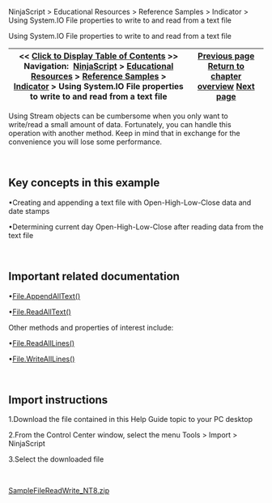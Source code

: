 ﻿


NinjaScript \> Educational Resources \> Reference Samples \> Indicator \> Using System.IO File properties to write to and read from a text file






















Using System.IO File properties to write to and read from a text file







| \<\< [Click to Display Table of Contents](using_system_io_file_propertie.md) \>\> **Navigation:**     [NinjaScript](ninjascript.md) \> [Educational Resources](educational_resources.md) \> [Reference Samples](reference_samples.md) \> [Indicator](indicator2.md) \> Using System.IO File properties to write to and read from a text file | [Previous page](using_streamwriter_to_write_to.md) [Return to chapter overview](indicator2.md) [Next page](using_try-catch_blocks.md) |
| --- | --- |











Using Stream objects can be cumbersome when you only want to write/read a small amount of data. Fortunately, you can handle this operation with another method. Keep in mind that in exchange for the convenience you will lose some performance.


 


## Key concepts in this example


•Creating and appending a text file with Open\-High\-Low\-Close data and date stamps

•Determining current day Open\-High\-Low\-Close after reading data from the text file

 


## Important related documentation


•[File.AppendAllText()](http://msdn2.microsoft.com/en-us/library/system.io.file.appendalltext.aspx)

•[File.ReadAllText()](http://msdn2.microsoft.com/en-us/library/system.io.file.readalltext.aspx)

Other methods and properties of interest include:


•[File.ReadAllLines()](http://msdn2.microsoft.com/en-us/library/system.io.file.readalllines.aspx)

•[File.WriteAllLines()](http://msdn2.microsoft.com/en-us/library/system.io.file.writealllines.aspx)

 


## Import instructions


1\.Download the file contained in this Help Guide topic to your PC desktop

2\.From the Control Center window, select the menu Tools \> Import \> NinjaScript

3\.Select the downloaded file

 


[SampleFileReadWrite\_NT8\.zip](https://ninjatrader.com/support/helpGuides/nt8/samples/SampleFileReadWrite_NT8.zip)








